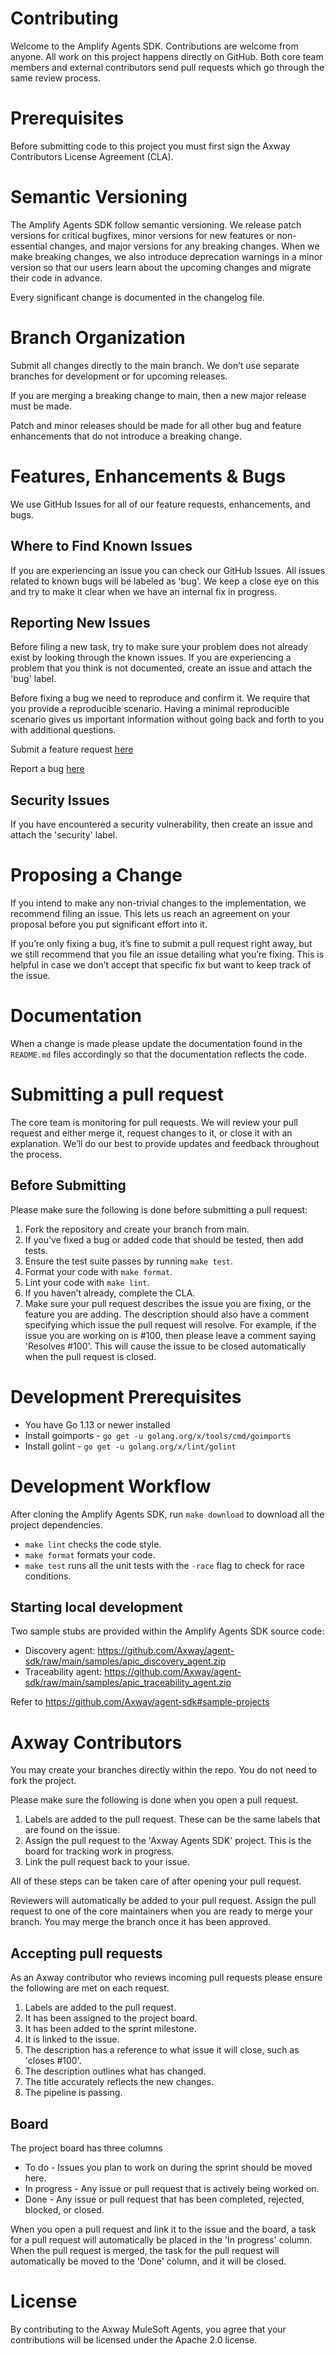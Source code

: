 # Contributing

Welcome to the Amplify Agents SDK. Contributions are welcome from anyone. All work on this project happens directly on GitHub. Both core team members and external contributors send pull requests which go through the same review process.

# Prerequisites

Before submitting code to this project you must first sign the Axway Contributors License Agreement (CLA).

# Semantic Versioning

The Amplify Agents SDK follow semantic versioning. We release patch versions for critical bugfixes, minor versions for new features or non-essential changes, and major versions for any breaking changes. When we make breaking changes, we also introduce deprecation warnings in a minor version so that our users learn about the upcoming changes and migrate their code in advance.

Every significant change is documented in the changelog file.

# Branch Organization

Submit all changes directly to the main branch. We don’t use separate branches for development or for upcoming releases.

If you are merging a breaking change to main, then a new major release must be made.

Patch and minor releases should be made for all other bug and feature enhancements that do not introduce a breaking change.

# Features, Enhancements & Bugs

We use GitHub Issues for all of our feature requests, enhancements, and bugs.

## Where to Find Known Issues

If you are experiencing an issue you can check our GitHub Issues. All issues related to known bugs will be labeled as 'bug'. We keep a close eye on this and try to make it clear when we have an internal fix in progress.

## Reporting New Issues

Before filing a new task, try to make sure your problem does not already exist by looking through the known issues. If you are experiencing a problem that you think is not documented, create an issue and attach the 'bug' label.

Before fixing a bug we need to reproduce and confirm it. We require that you provide a reproducible scenario. Having a minimal reproducible scenario gives us important information without going back and forth to you with additional questions.

Submit a feature request [here](https://github.com/Axway/agent-sdk/issues/new?assignees=&labels=enhancement&template=feature_request.md&title=)

Report a bug [here](https://github.com/Axway/agent-sdk/issues/new?assignees=&labels=bug&template=bug_report.md&title=)

## Security Issues

If you have encountered a security vulnerability, then create an issue and attach the 'security' label.

# Proposing a Change

If you intend to make any non-trivial changes to the implementation, we recommend filing an issue. This lets us reach an agreement on your proposal before you put significant effort into it.

If you’re only fixing a bug, it’s fine to submit a pull request right away, but we still recommend that you file an issue detailing what you’re fixing. This is helpful in case we don’t accept that specific fix but want to keep track of the issue.

# Documentation

When a change is made please update the documentation found in the `README.md` files accordingly so that the documentation reflects the code.

# Submitting a pull request

The core team is monitoring for pull requests. We will review your pull request and either merge it, request changes to it, or close it with an explanation. We’ll do our best to provide updates and feedback throughout the process.

## Before Submitting

Please make sure the following is done before submitting a pull request:

1. Fork the repository and create your branch from main.
2. If you’ve fixed a bug or added code that should be tested, then add tests.
3. Ensure the test suite passes by running `make test`.
4. Format your code with `make format`.
5. Lint your code with `make lint`.
6. If you haven’t already, complete the CLA.
7. Make sure your pull request describes the issue you are fixing, or the feature you are adding. The description should also have a comment specifying which issue the pull request will resolve. For example, if the issue you are working on is #100, then please leave a comment saying 'Resolves #100'. This will cause the issue to be closed automatically when the pull request is closed.

# Development Prerequisites

* You have Go 1.13 or newer installed
* Install goimports - `go get -u golang.org/x/tools/cmd/goimports`
* Install golint - `go get -u golang.org/x/lint/golint`

# Development Workflow

After cloning the Amplify Agents SDK, run `make download` to download all the project dependencies.

* `make lint` checks the code style.
* `make format` formats your code.
* `make test` runs all the unit tests with the `-race` flag to check for race conditions.

## Starting local development

Two sample stubs are provided within the Amplify Agents SDK source code:

* Discovery agent: <https://github.com/Axway/agent-sdk/raw/main/samples/apic_discovery_agent.zip>
* Traceability agent: <https://github.com/Axway/agent-sdk/raw/main/samples/apic_traceability_agent.zip>

Refer to <https://github.com/Axway/agent-sdk#sample-projects>

# Axway Contributors

You may create your branches directly within the repo. You do not need to fork the project.

Please make sure the following is done when you open a pull request.

1. Labels are added to the pull request. These can be the same labels that are found on the issue.
2. Assign the pull request to the 'Axway Agents SDK' project. This is the board for tracking work in progress.
3. Link the pull request back to your issue.

All of these steps can be taken care of after opening your pull request.

Reviewers will automatically be added to your pull request. Assign the pull request to one of the core maintainers when you are ready to merge your branch. You may merge the branch once it has been approved.

## Accepting pull requests

As an Axway contributor who reviews incoming pull requests please ensure the following are met on each request.

1. Labels are added to the pull request.
2. It has been assigned to the project board.
3. It has been added to the sprint milestone.
4. It is linked to the issue.
5. The description has a reference to what issue it will close, such as 'closes #100'.
6. The description outlines what has changed.
7. The title accurately reflects the new changes.
8. The pipeline is passing.

## Board

The project board has three columns

* To do - Issues you plan to work on during the sprint should be moved here.
* In progress - Any issue or pull request that is actively being worked on.
* Done - Any issue or pull request that has been completed, rejected, blocked, or closed.

When you open a pull request and link it to the issue and the board, a task for a pull request will automatically be placed in the 'In progress' column. When the pull request is merged, the task for the pull request will automatically be moved to the 'Done' column, and it will be closed.

# License

By contributing to the Axway MuleSoft Agents, you agree that your contributions will be licensed under the Apache 2.0 license.
